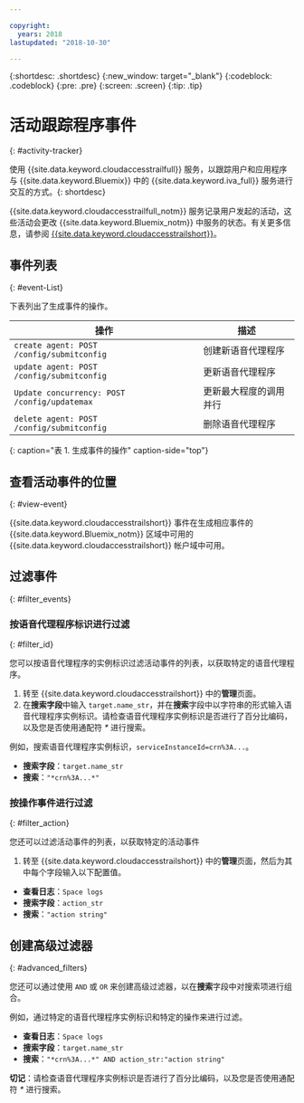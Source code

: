 ```yaml
---

copyright:
  years: 2018
lastupdated: "2018-10-30"

---
```


{:shortdesc: .shortdesc}
{:new_window: target="_blank"}
{:codeblock: .codeblock}
{:pre: .pre}
{:screen: .screen}
{:tip: .tip}


# 活动跟踪程序事件
{: #activity-tracker}

使用 {{site.data.keyword.cloudaccesstrailfull}} 服务，以跟踪用户和应用程序与 {{site.data.keyword.Bluemix}} 中的 {{site.data.keyword.iva_full}} 服务进行交互的方式。{: shortdesc}

{{site.data.keyword.cloudaccesstrailfull_notm}} 服务记录用户发起的活动，这些活动会更改 {{site.data.keyword.Bluemix_notm}} 中服务的状态。有关更多信息，请参阅 [{{site.data.keyword.cloudaccesstrailshort}}](../cloud-activity-tracker/index.html#getting-started-with-cla)。

## 事件列表
{: #event-List}

下表列出了生成事件的操作。

|操作|描述|
| --- | ---- |
| `create agent: POST /config/submitconfig` |创建新语音代理程序|
| `update agent: POST /config/submitconfig` |更新语音代理程序|
| `Update concurrency: POST /config/updatemax` |更新最大程度的调用并行|
| `delete agent: POST /config/submitconfig` |删除语音代理程序|
{: caption="表 1. 生成事件的操作" caption-side="top"}

## 查看活动事件的位置
{: #view-event}

{{site.data.keyword.cloudaccesstrailshort}} 事件在生成相应事件的 {{site.data.keyword.Bluemix_notm}} 区域中可用的 {{site.data.keyword.cloudaccesstrailshort}} 帐户域中可用。

## 过滤事件
{: #filter_events}

### 按语音代理程序标识进行过滤
{: #filter_id}

您可以按语音代理程序的实例标识过滤活动事件的列表，以获取特定的语音代理程序。

1. 转至 {{site.data.keyword.cloudaccesstrailshort}} 中的**管理**页面。
2. 在**搜索字段**中输入 `target.name_str`，并在**搜索**字段中以字符串的形式输入语音代理程序实例标识。请检查语音代理程序实例标识是否进行了百分比编码，以及您是否使用通配符 _*_ 进行搜索。

例如，搜索语音代理程序实例标识，`serviceInstanceId=crn%3A...`。

  * **搜索字段**：`target.name_str`
  * **搜索**：`"*crn%3A...*"`

### 按操作事件进行过滤
{: #filter_action}

您还可以过滤活动事件的列表，以获取特定的活动事件

1. 转至 {{site.data.keyword.cloudaccesstrailshort}} 中的**管理**页面，然后为其中每个字段输入以下配置值。

  * **查看日志**：`Space logs`
  * **搜索字段**：`action_str`
  * **搜索**：`"action string"`

## 创建高级过滤器
{: #advanced_filters}

您还可以通过使用 `AND` 或 `OR` 来创建高级过滤器，以在**搜索**字段中对搜索项进行组合。

例如，通过特定的语音代理程序实例标识和特定的操作来进行过滤。

* **查看日志**：`Space logs`
* **搜索字段**：`target.name_str`
* **搜索**：`"*crn%3A...*" AND action_str:"action string"`

**切记**：请检查语音代理程序实例标识是否进行了百分比编码，以及您是否使用通配符 _*_ 进行搜索。
